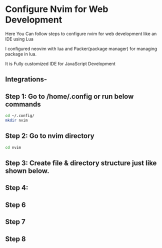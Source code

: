 # Configure Nvim for Web Development
Here You Can follow steps to configure nvim for web development like an IDE using Lua

I configured neovim with lua and Packer(package manager) for managing package in lua.

It is Fully customized IDE for JavaScript Development

## Integrations-


## Step 1: Go to /home/.config or run below commands
``` bash
cd ~/.config/
mkdir nvim
```

## Step 2: Go to nvim directory
``` bash
cd nvim
```
## Step 3: Create file & directory structure just like shown below.

## Step 4:
## Step 6
## Step 7
## Step 8
